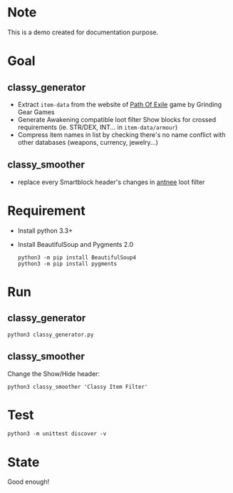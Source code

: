 Note
====

This is a demo created for documentation purpose.

Goal
====

classy_generator
----------------

- Extract `item-data` from the website of [Path Of Exile](http://www.pathofexile.com) game by Grinding Gear Games
- Generate Awakening compatible loot filter Show blocks for crossed requirements (ie. STR/DEX, INT... in `item-data/armour`)
- Compress item names in list by checking there's no name conflict with other databases (weapons, currency, jewelry...)

classy_smoother
---------------

- replace every Smartblock header's changes in [antnee](http://www.pathofexile.com/forum/view-thread/1245785) loot filter

Requirement
===========

- Install python 3.3+
- Install BeautifulSoup and Pygments 2.0


      python3 -m pip install BeautifulSoup4
      python3 -m pip install pygments

Run
===

classy_generator
----------------

    python3 classy_generator.py

classy_smoother
---------------

Change the Show/Hide header:

    python3 classy_smoother 'Classy Item Filter'

Test
====

    python3 -m unittest discover -v

State
=====

Good enough!
